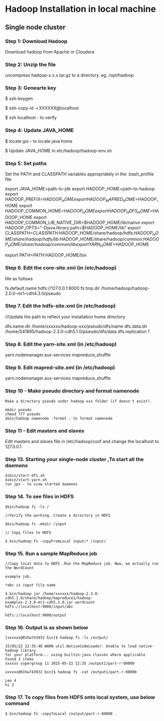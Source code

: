 # Hadoop Installation in local machine #
## Single node cluster ##

### Step 1: Download Hadoop ###

Download hadoop from Apache or Cloudera


### Step 2: Unzip the file ###

uncompress hadoop-x.x.x.tar.gz to a directory. eg. /opt/hadoop


### Step 3: Genearte key  ###

$ ssh-keygen

$ ssh-copy-id -i XXXXXX@localhost

$ ssh localhost - to verify


### Step 4: Update JAVA_HOME ###

$ locate jps - to locate java home

$ Update JAVA_HOME in etc/hadoop/hadoop-env.sh


### Step 5: Set paths ###

Set the PATH and CLASSPATH variables appropriately in the .bash_profile file

export JAVA_HOME=path-to-jdk
export HADOOP_HOME=path-to-hadoop
export HADOOP_PREFIX=$HADOOP_HOME
export HADOOP_MAPRED_HOME=$HADOOP_HOME 
export HADOOP_COMMON_HOME=$HADOOP_HOME 
export HADOOP_HDFS_HOME=$HADOOP_HOME 
export HADOOP_COMMON_LIB_NATIVE_DIR=$HADOOP_HOME/lib/native
export HADOOP_OPTS="-Djava.library.path=$HADOOP_HOME/lib"
export CLASSPATH=$CLASSPATH:$HADOOP_HOME/share/hadoop/hdfs:$HADOOP_HOME/share/hadoop/hdfs/lib:$HADOOP_HOME/share/hadoop/common:$HADOOP_HOME/share/hadoop/common/lib
export YARN_HOME=$HADOOP_HOME

export PATH=$PATH:$HADOOP_HOME/bin


### Step 6. Edit the core-site.xml (in /etc/hadoop) ###

file as follows

<property>
	<name>fs.default.name</name>
	<value>hdfs://127.0.0.1:9000</value>
</property>
<property>
	<name>fs.tmp.dir</name>
	<value>/home/hadoop/hadoop-2.0.0-mr1-cdh4.3.0/pseudo</value>
</property>


### Step 7. Edit the hdfs-site.xml (in /etc/hadoop) ###

//Update the path to reflect your installation home directory

<property>
	<name>dfs.name.dir</name>
	<value>/home/xxxxxx/hadoop-xxx/pseudo/dfs/name</value>
</property>
<property>
	<name>dfs.data.dir</name>
	<value>/home/541895/hadoop-2.3.0-cdh5.1.0/pseudo/dfs/data</value>
</property>
<property>
	<name>dfs.replication</name>
	<value>1</value>
</property>


### Step 8. Edit the yarn-site.xml (in /etc/hadoop) ###

<property>
	<name>yarn.nodemanager.aux-services</name>
	<value>mapreduce_shuffle</value>
</property>


### Step 9. Edit mapred-site.xml (in /etc/hadoop) ###

<property>
	<name>yarn.nodemanager.aux-services</name>
	<value>mapreduce_shuffle</value>
</property>


### Step 10 - Make pseudo directory and format namenode ###

	Make a directory pseudo under hadoop-xxx folder (if doesn't exist).
	
	mkdir pseudo
	chmod 777 pseudo
	$bin/hadoop namenode -format - to format namenode


### Step 11 - Edit masters and slaves ###

Edit masters and slaves file in /etc/hadoop/conf and change the localhost to 127.0.0.1


### Step 13. Starting your single-node cluster ,To start all the daemons

	$sbin/start-dfs.sh
	$sbin/start-yarn.sh
	run jps - to view started daemons


### Step 14. To see files in HDFS ###
	$bin/hadoop fs -ls /

	//Verify the working, Create a directory in HDFS

	$bin/hadoop fs -mkdir /input

	// Copy files to HDFS

	$ bin/hadoop fs -copyFromLocal input/* /input/



### Step 15. Run a sample MapReduce job ###

	//Copy local data to HDFS .Run the MapReduce job. Now, we actually run the WordCount

	example job.

	*abc is input file name

	$ bin/hadoop jar /home/xxxxxx/hadoop-2.3.0-cdh5.1.0/share/hadoop/mapreduce1/hadoop-
	examples-2.3.0-mr1-cdh5.1.0.jar wordcount hdfs://localhost:9000/input/abc

	hdfs://localhost:9000/output


### Step 16. Output is as shown below ###

	[xxxxxx@01hw743932 bin]$ hadoop fs -ls /output/

	15/05/22 12:35:48 WARN util.NativeCodeLoader: Unable to load native-hadoop library
	for your platform... using builtin-java classes where applicable
	Found 2 items
	xxxxxx supergroup 11 2015-05-22 12:35 /output1/part-r-00000

	xxxxxx@01hw743932 bin]$ hadoop fs -cat /output1/part-r-00000

	Leo 4
	hi 2

### Step 17. To copy files from HDFS onto local system, use below command ###

	$ bin/hadoop fs -copyToLocal /output/part-r-00000 .
